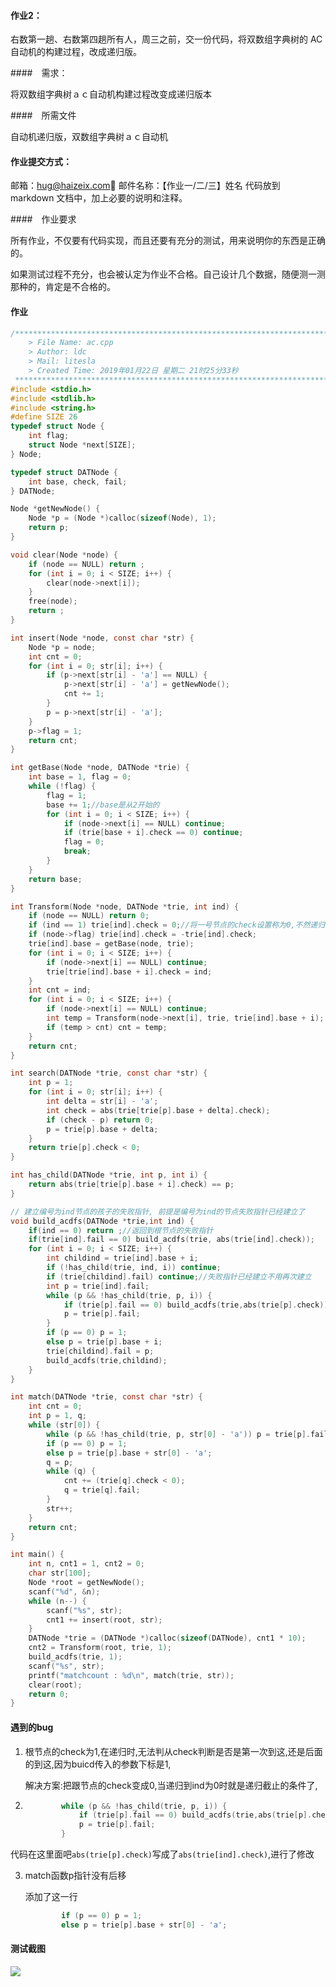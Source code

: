 #### 作业2：

右数第一趟、右数第四趟所有人，周三之前，交一份代码，将双数组字典树的 AC 自动机的构建过程，改成递归版。



####　需求：

将双数组字典树ａｃ自动机构建过程改变成递归版本



####　所需文件

自动机递归版，双数组字典树ａｃ自动机



#### 作业提交方式：

邮箱：hug@haizeix.com
邮件名称：【作业一/二/三】姓名
代码放到 markdown 文档中，加上必要的说明和注释。



####　作业要求

所有作业，不仅要有代码实现，而且还要有充分的测试，用来说明你的东西是正确的。

如果测试过程不充分，也会被认定为作业不合格。自己设计几个数据，随便测一测那种的，肯定是不合格的。

#### 作业

````c
/*************************************************************************
	> File Name: ac.cpp
	> Author: ldc
	> Mail: litesla
	> Created Time: 2019年01月22日 星期二 21时25分33秒
 ************************************************************************/
#include <stdio.h>
#include <stdlib.h>
#include <string.h>
#define SIZE 26
typedef struct Node {
    int flag;
    struct Node *next[SIZE];
} Node;

typedef struct DATNode {
    int base, check, fail;
} DATNode;

Node *getNewNode() {
    Node *p = (Node *)calloc(sizeof(Node), 1);
    return p;
}

void clear(Node *node) {
    if (node == NULL) return ;
    for (int i = 0; i < SIZE; i++) {
        clear(node->next[i]);
    }
    free(node);
    return ;
}

int insert(Node *node, const char *str) {
    Node *p = node;
    int cnt = 0;
    for (int i = 0; str[i]; i++) {
        if (p->next[str[i] - 'a'] == NULL) {
            p->next[str[i] - 'a'] = getNewNode();
            cnt += 1;
        }
        p = p->next[str[i] - 'a'];
    }
    p->flag = 1;
    return cnt;
}

int getBase(Node *node, DATNode *trie) {
    int base = 1, flag = 0;
    while (!flag) {
        flag = 1;
        base += 1;//base是从2开始的
        for (int i = 0; i < SIZE; i++) {
            if (node->next[i] == NULL) continue;
            if (trie[base + i].check == 0) continue;
            flag = 0;
            break;
        }
    }
    return base;
}

int Transform(Node *node, DATNode *trie, int ind) {
    if (node == NULL) return 0;
    if (ind == 1) trie[ind].check = 0;//将一号节点的check设置称为0,不然递归时午饭判断第一次和第二次有什么区别
    if (node->flag) trie[ind].check = -trie[ind].check;
    trie[ind].base = getBase(node, trie);
    for (int i = 0; i < SIZE; i++) {
        if (node->next[i] == NULL) continue;
        trie[trie[ind].base + i].check = ind;
    }
    int cnt = ind;
    for (int i = 0; i < SIZE; i++) {
        if (node->next[i] == NULL) continue;
        int temp = Transform(node->next[i], trie, trie[ind].base + i);
        if (temp > cnt) cnt = temp;
    }
    return cnt;
}

int search(DATNode *trie, const char *str) {
    int p = 1;
    for (int i = 0; str[i]; i++) {
        int delta = str[i] - 'a';
        int check = abs(trie[trie[p].base + delta].check);
        if (check - p) return 0;
        p = trie[p].base + delta;
    }
    return trie[p].check < 0;
}

int has_child(DATNode *trie, int p, int i) {
    return abs(trie[trie[p].base + i].check) == p;
}

// 建立编号为ind节点的孩子的失败指针, 前提是编号为ind的节点失败指针已经建立了
void build_acdfs(DATNode *trie,int ind) {
    if(ind == 0) return ;//返回到根节点的失败指针
    if(trie[ind].fail == 0) build_acdfs(trie, abs(trie[ind].check));
    for (int i = 0; i < SIZE; i++) {
        int childind = trie[ind].base + i;
        if (!has_child(trie, ind, i)) continue;
        if (trie[childind].fail) continue;//失败指针已经建立不用再次建立
        int p = trie[ind].fail;
        while (p && !has_child(trie, p, i)) {
            if (trie[p].fail == 0) build_acdfs(trie,abs(trie[p].check));
            p = trie[p].fail;
        }
        if (p == 0) p = 1;
        else p = trie[p].base + i;
        trie[childind].fail = p;
        build_acdfs(trie,childind);
    }
}

int match(DATNode *trie, const char *str) {
    int cnt = 0;
    int p = 1, q;
    while (str[0]) {
        while (p && !has_child(trie, p, str[0] - 'a')) p = trie[p].fail;
        if (p == 0) p = 1;
        else p = trie[p].base + str[0] - 'a';
        q = p;
        while (q) {
            cnt += (trie[q].check < 0);
            q = trie[q].fail;
        }
        str++;
    }
    return cnt;
}

int main() {
    int n, cnt1 = 1, cnt2 = 0;
    char str[100];
    Node *root = getNewNode();
    scanf("%d", &n);
    while (n--) {
        scanf("%s", str);
        cnt1 += insert(root, str);
    }
    DATNode *trie = (DATNode *)calloc(sizeof(DATNode), cnt1 * 10);
    cnt2 = Transform(root, trie, 1);
    build_acdfs(trie, 1);
    scanf("%s", str);
    printf("matchcount : %d\n", match(trie, str));
    clear(root);
    return 0;
}

````

#### 遇到的bug

1. 根节点的check为1,在递归时,无法判从check判断是否是第一次到这,还是后面的到这,因为buicd传入的参数下标是1,

   解决方案:把跟节点的check变成0,当递归到ind为0时就是递归截止的条件了,

2. ````c
           while (p && !has_child(trie, p, i)) {
               if (trie[p].fail == 0) build_acdfs(trie,abs(trie[p].check));
               p = trie[p].fail;
           }
   ````

代码在这里面吧`abs(trie[p].check)`写成了`abs(trie[ind].check)`,进行了修改

3. match函数p指针没有后移

   添加了这一行

   `````c
           if (p == 0) p = 1;
           else p = trie[p].base + str[0] - 'a';
   `````

   

#### 测试截图

![](/home/tesla/github/learn/4.date_structure/string_mathing/homework/作业２/测试程序.png)